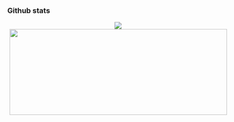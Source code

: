### Github stats

<p align="center">
  <a href="https://git.io/streak-stats"><img src="https://github-readme-streak-stats.herokuapp.com?user=pcpbiscuit&theme=one-dark-pro alt="GitHub Streak" /></a>
  <img src="https://github-readme-stats.vercel.app/api?username=pcpbiscuit&show_icons=true&theme=onedark" width="495" height="195">
</p>

